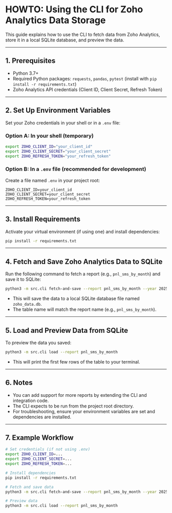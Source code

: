 # HOWTO: Using the CLI for Zoho Analytics Data Storage

This guide explains how to use the CLI to fetch data from Zoho Analytics, store it in a local SQLite database, and preview the data.

---

## 1. Prerequisites

- Python 3.7+
- Required Python packages: `requests`, `pandas`, `pytest` (install with `pip install -r requirements.txt`)
- Zoho Analytics API credentials (Client ID, Client Secret, Refresh Token)

---

## 2. Set Up Environment Variables

Set your Zoho credentials in your shell or in a `.env` file:

### Option A: In your shell (temporary)
```sh
export ZOHO_CLIENT_ID="your_client_id"
export ZOHO_CLIENT_SECRET="your_client_secret"
export ZOHO_REFRESH_TOKEN="your_refresh_token"
```

### Option B: In a `.env` file (recommended for development)
Create a file named `.env` in your project root:
```
ZOHO_CLIENT_ID=your_client_id
ZOHO_CLIENT_SECRET=your_client_secret
ZOHO_REFRESH_TOKEN=your_refresh_token
```

---

## 3. Install Requirements

Activate your virtual environment (if using one) and install dependencies:
```sh
pip install -r requirements.txt
```

---

## 4. Fetch and Save Zoho Analytics Data to SQLite

Run the following command to fetch a report (e.g., `pnl_sms_by_month`) and save it to SQLite:

```sh
python3 -m src.cli fetch-and-save --report pnl_sms_by_month --year 2025 --month 5
```

- This will save the data to a local SQLite database file named `zoho_data.db`.
- The table name will match the report name (e.g., `pnl_sms_by_month`).

---

## 5. Load and Preview Data from SQLite

To preview the data you saved:

```sh
python3 -m src.cli load --report pnl_sms_by_month
```

- This will print the first few rows of the table to your terminal.

---

## 6. Notes

- You can add support for more reports by extending the CLI and integration code.
- The CLI expects to be run from the project root directory.
- For troubleshooting, ensure your environment variables are set and dependencies are installed.

---

## 7. Example Workflow

```sh
# Set credentials (if not using .env)
export ZOHO_CLIENT_ID=...
export ZOHO_CLIENT_SECRET=...
export ZOHO_REFRESH_TOKEN=...

# Install dependencies
pip install -r requirements.txt

# Fetch and save data
python3 -m src.cli fetch-and-save --report pnl_sms_by_month --year 2025 --month 5

# Preview data
python3 -m src.cli load --report pnl_sms_by_month
```